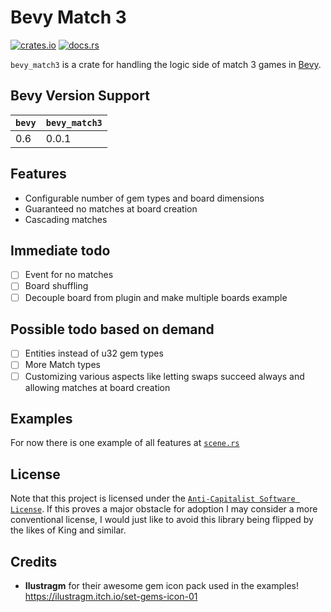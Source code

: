# Bevy Match 3

[![crates.io](https://img.shields.io/crates/v/bevy_match3)](https://crates.io/crates/bevy_match3)
[![docs.rs](https://docs.rs/bevy_match3/badge.svg)](https://docs.rs/bevy_match3)

`bevy_match3` is a crate for handling the logic side of match 3 games in [Bevy](https://bevyengine.org/).

## Bevy Version Support
| `bevy` | `bevy_match3` |
| ------ | ------------- |
| 0.6    | 0.0.1           |

## Features
- Configurable number of gem types and board dimensions
- Guaranteed no matches at board creation
- Cascading matches

## Immediate todo
- [ ] Event for no matches
- [ ] Board shuffling
- [ ] Decouple board from plugin and make multiple boards example

## Possible todo based on demand
- [ ] Entities instead of u32 gem types
- [ ] More Match types
- [ ] Customizing various aspects like letting swaps succeed always and allowing matches at board creation

## Examples
For now there is one example of all features at [`scene.rs`](examples/scene.rs)

## License
Note that this project is licensed under the [`Anti-Capitalist Software License`](https://anticapitalist.software/). If this proves a major obstacle for adoption I may consider a more conventional license, I would just like to avoid this library being flipped by the likes of King and similar.

## Credits
- **Ilustragm** for their awesome gem icon pack used in the examples! https://ilustragm.itch.io/set-gems-icon-01